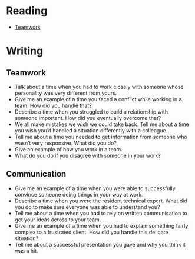 # Reading

- [Teamwork](https://www.job-applications.com/interview-questions/describe-a-time-when-you-had-to-work-as-part-of-a-team/)


# Writing
## Teamwork

- Talk about a time when you had to work closely with someone whose personality was very different from yours.
- Give me an example of a time you faced a conflict while working in a team. How did you handle that?
- Describe a time when you struggled to build a relationship with someone important. How did you eventually overcome that?
- We all make mistakes we wish we could take back. Tell me about a time you wish you’d handled a situation differently with a colleague.
- Tell me about a time you needed to get information from someone who wasn’t very responsive. What did you do?
- Give an example of how you work in a team.
- What do you do if you disagree with someone in your work?


## Communication

- Give me an example of a time when you were able to successfully convince someone doing things in your way at work.
- Describe a time when you were the resident technical expert. What did you do to make sure everyone was able to understand you?
- Tell me about a time when you had to rely on written communication to get your ideas across to your team.
- Give me an example of a time when you had to explain something fairly complex to a frustrated client. How did you handle this delicate situation?
- Tell me about a successful presentation you gave and why you think it was a hit.
